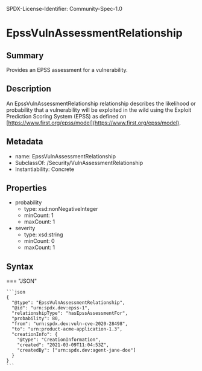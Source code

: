 SPDX-License-Identifier: Community-Spec-1.0

# EpssVulnAssessmentRelationship

## Summary

Provides an EPSS assessment for a vulnerability.

## Description

An EpssVulnAssessmentRelationship relationship describes the likelihood or probability that a vulnerability will be exploited in the wild using the Exploit Prediction Scoring System (EPSS) as defined on [https://www.first.org/epss/model](https://www.first.org/epss/model).

## Metadata

- name: EpssVulnAssessmentRelationship
- SubclassOf: /Security/VulnAssessmentRelationship
- Instantiability: Concrete

## Properties

- probability
  - type: xsd:nonNegativeInteger
  - minCount: 1
  - maxCount: 1
- severity
  - type: xsd:string
  - minCount: 0
  - maxCount: 1

## Syntax

=== "JSON"

    ```json
    {
      "@type": "EpssVulnAssessmentRelationship",
      "@id": "urn:spdx.dev:epss-1",
      "relationshipType": "hasEpssAssessmentFor",
      "probability": 80,
      "from": "urn:spdx.dev:vuln-cve-2020-28498",
      "to": "urn:product-acme-application-1.3",
      "creationInfo": {
        "@type": "CreationInformation",
        "created": "2021-03-09T11:04:53Z",
        "createdBy": ["urn:spdx.dev:agent-jane-doe"]
      }
    }
    ```

